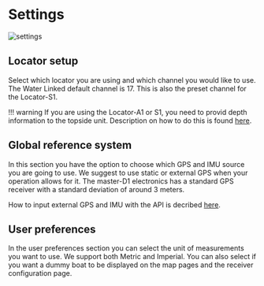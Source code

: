 # Settings

![settings](../../img/settings.png)

## Locator setup

Select which locator you are using and which channel you would like to use. The Water Linked default channel is 17. This is also the preset channel for the Locator-S1. 

!!! warning
    If you are using the Locator-A1 or S1, you need to provid depth information to the topside unit. Description on how to do this is found [here](https://waterlinked.github.io/docs/explorer-kit/gui/api/).


## Global reference system

In this section you have the option to choose which GPS and IMU source you are going to use. We suggest to use static or external GPS when your operation allows for it. The master-D1 electronics has a standard GPS receiver with a standard deviation of around 3 meters. 

How to input external GPS and IMU with the API is decribed [here](https://waterlinked.github.io/docs/explorer-kit/gui/api).

## User preferences

In the user preferences section you can select the unit of measurements you want to use. We support both Metric and Imperial. You can also select if you want a dummy boat to be displayed on the map pages and the receiver configuration page.
